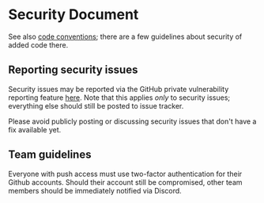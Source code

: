 # Security Document

See also [code conventions](code-conventions.md); there are a few guidelines
about security of added code there.

## Reporting security issues

Security issues may be reported via the GitHub private vulnerability reporting
feature [here](https://github.com/SkriptLang/Skript/security/advisories/new).
Note that this applies *only* to security issues; everything else should still be posted to issue tracker.

Please avoid publicly posting or discussing security issues that don't have a fix available yet.

## Team guidelines

Everyone with push access must use two-factor authentication for their Github
accounts. Should their account still be compromised, other team members should
be immediately notified via Discord.
